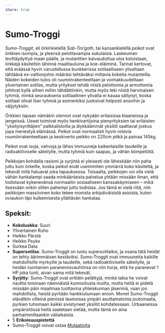 ```yaml
---
share: true
---
```

# Sumo-Troggi

*Sumo-Troggit*, eli örkinkielellä *Sob-Tro’goth*, tai kansankielellä *peikot* ovat örkkien isompia, ja yleensä pelottavampia sukulaisia. Laskeuman levittäydyttyä maan päälle, ja mutanttien kaivauduttua ulos koloistaan, örkkejä käsiteltiin lähinnä maalitauluina ja koe-eläiminä. Tarinat kertovat, että eräässä hyvin varustellussa bunkkerissa sotilaalliseen ylivaltaan tähtäävä ex-valtionjohto määräsi tehtäväksi mittavia kokeita mutanteilla. Näiden kokeiden tulos oli ruumiinrakenteeltaan ja voimakkuudeltaan ylivertainen sotilas, mutta yritykset tehdä niistä pelottomia ja armottomia johtivat kyllä siihen mihin tähdättiinkin, mutta myös teki niistä harvinaisen tyhmiä, minkä seurauksena sotilaallinen ylivalta ei kauaa säilynyt, koska sotilaat olivat liian tyhmiä ja esimerkiksi juoksivat helposti ansoihin ja väijytyksiin.

Örkkien tapaan nämäkin olennot ovat nykyään erilaisissa klaaneissa ja jengeissä. Useat toimivat myös henkivartijoina pienyrityksien tai erilaisten ”yksityisyrittäjien” palkkalistoilla ja älykkäämmät yksilöt saattavat joskus jopa menestyä elämässä. Peikot ovat normaalisti hyvin rotevia ruumiinrakenteeltaan ja keskiverto peikko on 220cm pitkä ja painaa 145kg.

Peikot ovat isoja, vahvoja ja lähes immuuneja kaikenlaisille taudeille ja radioaktiiviselle säteilylle, mutta tyhmiä kuin saapas, ja vähän kömpelöitä.

Peikkojen kohdalla rasismi ja syrjintä ei yleisesti ole läheskään niin paha juttu kuin örkeille, koska peikot eivät useimmiten ymmärrä koko käsitettä, ja tekevät mitä haluavat joka tapauksessa. Toisaalta, peikkojen voi olla vielä vähän hankalampi saada minkäänlaista palvelua yhtään missään ilman, että todistavat kykenevänsä normaaliin sosiaaliseen kanssakäymiseen – mikä itsessään onkin sitten pahempi juttu todistaa. Jos tämä ei vielä riitä, niin peikkojen massiivinen koko tekee monista arkipäiväisistä asioista, kuten oviaukon läpi kulkemisesta yllättävän hankalaa.

## Speksit:

- **Kokoluokka**: Suuri
- Ylivertainen Ruho
- Heikko Pärstä
- Heikko Psyko
- Surkea Data
- **Supersotilas**: Sumo-Troggit on luotu supersotilaiksi, ja osana tätä heidät on tehty äärimmäisen kestäviksi. Sumo-Troggit ovat immuuneita kaikille mahdollisille myrkyille ja taudeille, sekä radioaktiiviselle säteilylle, ja heidän luontainen paranemisvauhtinsa on niin hurja, että he paranevat 1 HP joka tunti, aivan sama mitä tekevät.
- **Syrjitty**: Sumo-Troggit ovat erittäin pelättyjä, minkä takia he voivat nauttia toisinaan näennäistä kunnioitusta muilta,  mutta heitä ei pidetä missään päin maailmaa tuottavina yhteiskunnan jäseninä, vaan jos mahdollista, heistä pyritään hankkiutumaan eroon. Monet Sumo-Troggit elävätkin villeinä pienissä laumoissa ympäri asuttamatonta joutomaata, pyrkien tuhomaan kaikki sivistyneet yksilöt kohdatessaan. Urbaaneissa ympäristössä heitä saatetaan sietää, mutta tämä on aina parhaimmillaankin väliaikaista.
- 5 **Erikoisuuspistettä**
- Sumo-Troggit voivat ostaa [Mutaatioita](../../Erityispiirteet.md#Mutaatiot)